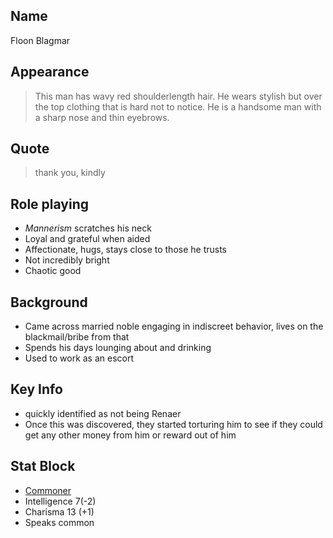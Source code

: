 ## Name

Floon Blagmar

## Appearance

>This man has wavy red shoulderlength hair. He wears stylish but over the
>top clothing that is hard not to notice. He is a handsome man with a
>sharp nose and thin eyebrows.

## Quote

>thank you, kindly

## Role playing

- *Mannerism* scratches his neck
- Loyal and grateful when aided
- Affectionate, hugs, stays close to those he trusts
- Not incredibly bright
- Chaotic good

## Background

- Came across married noble engaging in indiscreet behavior, lives on the blackmail/bribe from that
- Spends his days lounging about and drinking
- Used to work as an escort

## Key Info

- quickly identified as not being Renaer
- Once this was discovered, they started torturing him to see if they could get any other money from him or reward out of him

## Stat Block

- [Commoner](https://www.dndbeyond.com/monsters/commoner)
- Intelligence 7(-2)
- Charisma 13 (+1)
- Speaks common
